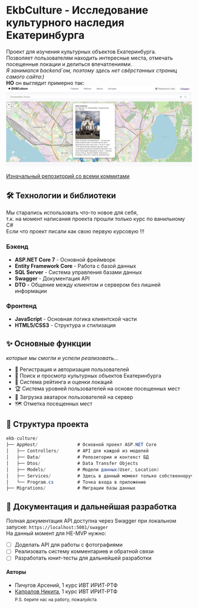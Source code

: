 # EkbCulture - Исследование культурного наследия Екатеринбурга
Проект для изучения культурных объектов Екатеринбурга.\
Позволяет пользователям находить интересные места, отмечать посещенные локации и делиться впечатлениями.\
_Я занимался backend`ом, поэтому здесь нет свёрстанных страниц самого сайта:)_\
**НО** он выглядит примерно так:\
![Скриншот сайта](https://github.com/Jvst3r/EkbCulture-server/blob/main/Screenshot/Снимок%20экрана%202025-07-09%20184637.png)

[Изначальный репозиторий со всеми коммитами](https://github.com/NikitaKapralov/opd/tree/master)
## 🛠 Технологии и библиотеки
Мы старались использовать что-то новое для себя,\
т.к. на момент написания проекта прошли только курс по ванильному C#\
Если что проект писали как свою первую курсовую !!!
### Бэкенд
- **ASP.NET Core 7** - Основной фреймворк
- **Entity Framework Core** - Работа с базой данных
- **SQL Server** - Система управления базами данных
- **Swagger** - Документация API
- **DTO** - Общение между клиентом и сервером без лишней информации
### Фронтенд
- **JavaScript** - Основная логика клиентской части
- **HTML5/CSS3** - Структура и стилизация

## ✨ Основные функции
_которые мы смогли и успели реализовать..._
- 🔐 Регистрация и авторизация пользователей
- 📍 Поиск и просмотр культурных объектов Екатеринбурга
- 🌟 Система рейтинга и оценки локаций
- 🏆 Система уровней пользователей на основе посещенных мест
- 📸 Загрузка аватарок пользователей на сервер
- 🗺️ Отметка посещенных мест

## 📂 Структура проекта
```csharp
ekb-culture/
├── AppHost/               # Основной проект ASP.NET Core
│   ├── Controllers/       # API для каждой из моделей
│   ├── Data/              # Репозитории и контекст БД
│   ├── Dtos/              # Data Transfer Objects
│   ├── Models/            # Модели данных(User, Location)
│   ├── Services/          # Здесь в данный момент только собственноручно написанный хешер
│   └── Program.cs         # Точка входа в приложение
├── Migrations/            # Миграции базы данных
```
## 📄 Документация и дальнейшая разработка
Полная документация API доступна через Swagger при локальном запуске: `https://localhost:5001/swagger`\
На данный момент для НЕ-MVP нужно:
- [ ] Доделать API для работы с фотографиями
- [ ] Реализовать систему комментариев и обратной связи
- [ ] Разработать юнит-тесты для дальнейшей разработки
#### Авторы
- Пичугов Арсений, 1 курс ИВТ ИРИТ-РТФ
- [Капралов Никита](https://github.com/NikitaKapralov), 1 курс ИВТ ИРИТ-РТФ\
  <sub>P.S. берите нас на работу, пожалуйста </sub>
